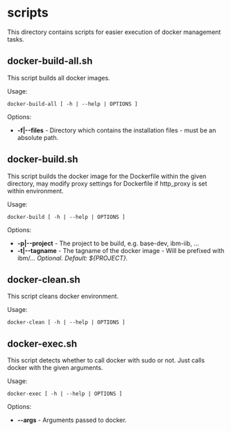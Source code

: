 # scripts

This directory contains scripts for easier execution of docker management tasks.

## docker-build-all.sh

This script builds all docker images.


Usage:

```
docker-build-all [ -h | --help | OPTIONS ]
```

Options:
  * **-f|--files** - Directory which contains the installation files - must be an absolute path. 

## docker-build.sh

This script builds the docker image for the Dockerfile within the given directory, may modify proxy settings for Dockerfile if http_proxy is set within environment.


Usage:

```
docker-build [ -h | --help | OPTIONS ]
```

Options:
  * **-p|--project** - The project to be build, e.g. base-dev, ibm-iib, ... 
  * **-t|--tagname** - The tagname of the docker image - Will be prefixed with ibm/... *Optional. Default: ${PROJECT}.*

## docker-clean.sh

This script cleans docker environment.


Usage:

```
docker-clean [ -h | --help | OPTIONS ]
```


## docker-exec.sh

This script detects whether to call docker with sudo or not. Just calls docker with the given arguments.


Usage:

```
docker-exec [ -h | --help | OPTIONS ]
```

Options:
  * **--args** - Arguments passed to docker. 

